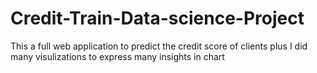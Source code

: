 # Credit-Train-Data-science-Project
This a full web application to predict the credit score of clients plus I did many visulizations to express many insights in chart
